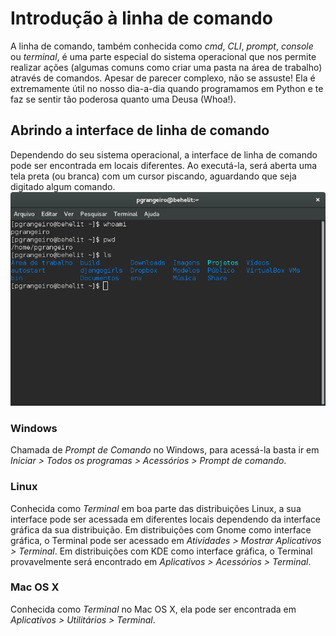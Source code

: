 # Introdução à linha de comando

A linha de comando, também conhecida como _cmd_, _CLI_, _prompt_, _console_ ou _terminal_, é uma parte especial do sistema operacional que nos permite realizar ações (algumas comuns como criar uma pasta na área de trabalho) através de comandos. Apesar de parecer complexo, não se assuste! Ela é extremamente útil no nosso dia-a-dia quando programamos em Python e te faz se sentir tão poderosa quanto uma Deusa (Whoa!).

## Abrindo a interface de linha de comando
Dependendo do seu sistema operacional, a interface de linha de comando pode ser encontrada em locais diferentes. Ao executá-la, será aberta uma tela preta (ou branca) com um cursor piscando, aguardando que seja digitado algum comando.
![Print screen da linha de comando com alguns comandos que foram executados](/images/terminal-example.png)

### Windows
Chamada de _Prompt de Comando_ no Windows, para acessá-la basta ir em _Iniciar > Todos os programas > Acessórios > Prompt de comando_. 
### Linux
Conhecida como _Terminal_ em boa parte das distribuições Linux, a sua interface pode ser acessada em diferentes locais dependendo da interface gráfica da sua distribuição. Em distribuições com Gnome como interface gráfica, o Terminal pode ser acessado em _Atividades > Mostrar Aplicativos > Terminal_. Em distribuições com KDE como interface gráfica, o Terminal provavelmente será encontrado em _Aplicativos > Acessórios > Terminal_.
### Mac OS X
Conhecida como _Terminal_ no Mac OS X, ela pode ser encontrada em _Aplicativos > Utilitários > Terminal_.
